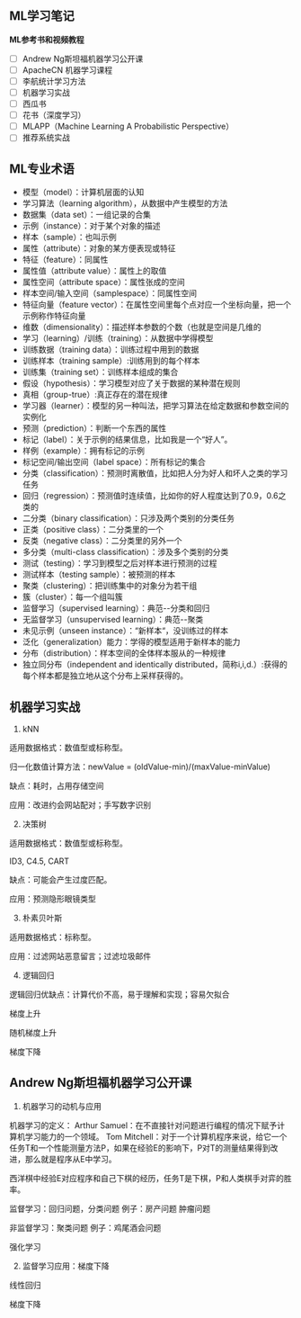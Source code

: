 ## ML学习笔记

**ML参考书和视频教程**

- [ ] Andrew Ng斯坦福机器学习公开课
- [ ] ApacheCN 机器学习课程
- [ ] 李航统计学习方法
- [ ] 机器学习实战
- [ ] 西瓜书
- [ ] 花书（深度学习）
- [ ] MLAPP（Machine Learning A Probabilistic Perspective）
- [ ] 推荐系统实战

## ML专业术语

* 模型（model）：计算机层面的认知
* 学习算法（learning algorithm），从数据中产生模型的方法
* 数据集（data set）：一组记录的合集
* 示例（instance）：对于某个对象的描述
* 样本（sample）：也叫示例
* 属性（attribute）：对象的某方便表现或特征
* 特征（feature）：同属性
* 属性值（attribute value）：属性上的取值
* 属性空间（attribute space）：属性张成的空间
* 样本空间/输入空间（samplespace）：同属性空间
* 特征向量（feature vector）：在属性空间里每个点对应一个坐标向量，把一个示例称作特征向量
* 维数（dimensionality）：描述样本参数的个数（也就是空间是几维的
* 学习（learning）/训练（training）：从数据中学得模型
* 训练数据（training data）：训练过程中用到的数据
* 训练样本（training sample）:训练用到的每个样本
* 训练集（training set）：训练样本组成的集合
* 假设（hypothesis）：学习模型对应了关于数据的某种潜在规则
* 真相（group-true）:真正存在的潜在规律
* 学习器（learner）：模型的另一种叫法，把学习算法在给定数据和参数空间的实例化
* 预测（prediction）：判断一个东西的属性
* 标记（label）：关于示例的结果信息，比如我是一个“好人”。
* 样例（example）：拥有标记的示例
* 标记空间/输出空间（label space）：所有标记的集合
* 分类（classification）：预测时离散值，比如把人分为好人和坏人之类的学习任务
* 回归（regression）：预测值时连续值，比如你的好人程度达到了0.9，0.6之类的
* 二分类（binary classification）：只涉及两个类别的分类任务
* 正类（positive class）：二分类里的一个
* 反类（negative class）：二分类里的另外一个
* 多分类（multi-class classification）：涉及多个类别的分类
* 测试（testing）：学习到模型之后对样本进行预测的过程
* 测试样本（testing sample）：被预测的样本
* 聚类（clustering）：把训练集中的对象分为若干组
* 簇（cluster）：每一个组叫簇
* 监督学习（supervised learning）：典范--分类和回归
* 无监督学习（unsupervised learning）：典范--聚类
* 未见示例（unseen instance）：“新样本“，没训练过的样本
* 泛化（generalization）能力：学得的模型适用于新样本的能力
* 分布（distribution）：样本空间的全体样本服从的一种规律
* 独立同分布（independent and identically distributed，简称i,i,d.）:获得的每个样本都是独立地从这个分布上采样获得的。

## 机器学习实战

1. kNN

适用数据格式：数值型或标称型。

归一化数值计算方法：newValue = (oldValue-min)/(maxValue-minValue)

缺点：耗时，占用存储空间

应用：改进约会网站配对；手写数字识别

2. 决策树

适用数据格式：数值型或标称型。

ID3, C4.5, CART

缺点：可能会产生过度匹配。

应用：预测隐形眼镜类型

3. 朴素贝叶斯

适用数据格式：标称型。

应用：过滤网站恶意留言；过滤垃圾邮件

4. 逻辑回归

逻辑回归优缺点：计算代价不高，易于理解和实现；容易欠拟合

梯度上升

随机梯度上升

梯度下降


## Andrew Ng斯坦福机器学习公开课

1. 机器学习的动机与应用

机器学习的定义：
Arthur Samuel：在不直接针对问题进行编程的情况下赋予计算机学习能力的一个领域。
Tom Mitchell：对于一个计算机程序来说，给它一个任务T和一个性能测量方法P，如果在经验E的影响下，P对T的测量结果得到改进，那么就是程序从E中学习。

西洋棋中经验E对应程序和自己下棋的经历，任务T是下棋，P和人类棋手对弈的胜率。

监督学习：回归问题，分类问题 例子：房产问题 肿瘤问题

非监督学习：聚类问题 例子：鸡尾酒会问题

强化学习

2. 监督学习应用：梯度下降

线性回归

梯度下降